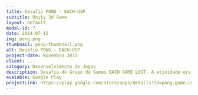 ```yaml
---
title: Desafio PONG - EACH-USP
subtitle: Unity 3d Game
layout: default
modal-id: 7
date: 2014-07-12
img: pong.png
thumbnail: pong-thumbnail.png
alt: Desafio PONG - EACH-USP
project-date: Novembro 2013
client: ...
category: Desenvolvimento de Jogos
description: Desafio do Grupo de Games EACH GAME LOST. A atividade era desenvolver um jogo pong com alguma modificação. Para minha surpresa, mesmo sem divulgação hoje ultrapassa 4.000 downloads
avaiable: Google Play
projectLink: https://play.google.com/store/apps/details?id=pong.game.usp.nardari
---
```

